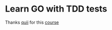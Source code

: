 # Learn GO with TDD tests

Thanks [quii](https://github.com/quii/) for this [course](https://quii.gitbook.io/learn-go-with-tests/)